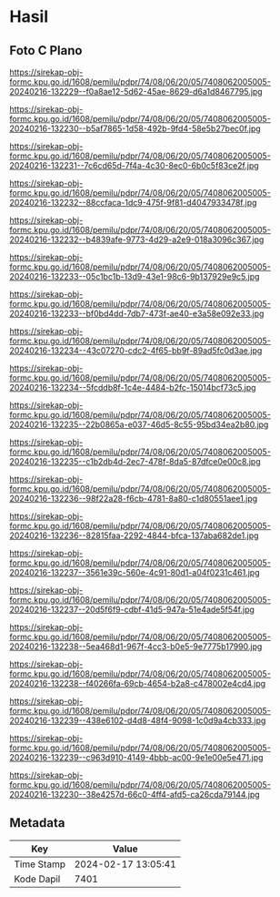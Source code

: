 # Hasil

## Foto C Plano

https://sirekap-obj-formc.kpu.go.id/1608/pemilu/pdpr/74/08/06/20/05/7408062005005-20240216-132229--f0a8ae12-5d62-45ae-8629-d6a1d8467795.jpg

https://sirekap-obj-formc.kpu.go.id/1608/pemilu/pdpr/74/08/06/20/05/7408062005005-20240216-132230--b5af7865-1d58-492b-9fd4-58e5b27bec0f.jpg

https://sirekap-obj-formc.kpu.go.id/1608/pemilu/pdpr/74/08/06/20/05/7408062005005-20240216-132231--7c6cd65d-7f4a-4c30-8ec0-6b0c5f83ce2f.jpg

https://sirekap-obj-formc.kpu.go.id/1608/pemilu/pdpr/74/08/06/20/05/7408062005005-20240216-132232--88ccfaca-1dc9-475f-9f81-d4047933478f.jpg

https://sirekap-obj-formc.kpu.go.id/1608/pemilu/pdpr/74/08/06/20/05/7408062005005-20240216-132232--b4839afe-9773-4d29-a2e9-018a3096c367.jpg

https://sirekap-obj-formc.kpu.go.id/1608/pemilu/pdpr/74/08/06/20/05/7408062005005-20240216-132233--05c1bc1b-13d9-43e1-98c6-9b137929e9c5.jpg

https://sirekap-obj-formc.kpu.go.id/1608/pemilu/pdpr/74/08/06/20/05/7408062005005-20240216-132233--bf0bd4dd-7db7-473f-ae40-e3a58e092e33.jpg

https://sirekap-obj-formc.kpu.go.id/1608/pemilu/pdpr/74/08/06/20/05/7408062005005-20240216-132234--43c07270-cdc2-4f65-bb9f-89ad5fc0d3ae.jpg

https://sirekap-obj-formc.kpu.go.id/1608/pemilu/pdpr/74/08/06/20/05/7408062005005-20240216-132234--5fcddb8f-1c4e-4484-b2fc-15014bcf73c5.jpg

https://sirekap-obj-formc.kpu.go.id/1608/pemilu/pdpr/74/08/06/20/05/7408062005005-20240216-132235--22b0865a-e037-46d5-8c55-95bd34ea2b80.jpg

https://sirekap-obj-formc.kpu.go.id/1608/pemilu/pdpr/74/08/06/20/05/7408062005005-20240216-132235--c1b2db4d-2ec7-478f-8da5-87dfce0e00c8.jpg

https://sirekap-obj-formc.kpu.go.id/1608/pemilu/pdpr/74/08/06/20/05/7408062005005-20240216-132236--98f22a28-f6cb-4781-8a80-c1d80551aee1.jpg

https://sirekap-obj-formc.kpu.go.id/1608/pemilu/pdpr/74/08/06/20/05/7408062005005-20240216-132236--82815faa-2292-4844-bfca-137aba682de1.jpg

https://sirekap-obj-formc.kpu.go.id/1608/pemilu/pdpr/74/08/06/20/05/7408062005005-20240216-132237--3561e39c-560e-4c91-80d1-a04f0231c461.jpg

https://sirekap-obj-formc.kpu.go.id/1608/pemilu/pdpr/74/08/06/20/05/7408062005005-20240216-132237--20d5f6f9-cdbf-41d5-947a-51e4ade5f54f.jpg

https://sirekap-obj-formc.kpu.go.id/1608/pemilu/pdpr/74/08/06/20/05/7408062005005-20240216-132238--5ea468d1-967f-4cc3-b0e5-9e7775b17990.jpg

https://sirekap-obj-formc.kpu.go.id/1608/pemilu/pdpr/74/08/06/20/05/7408062005005-20240216-132238--f40266fa-69cb-4654-b2a8-c478002e4cd4.jpg

https://sirekap-obj-formc.kpu.go.id/1608/pemilu/pdpr/74/08/06/20/05/7408062005005-20240216-132239--438e6102-d4d8-48f4-9098-1c0d9a4cb333.jpg

https://sirekap-obj-formc.kpu.go.id/1608/pemilu/pdpr/74/08/06/20/05/7408062005005-20240216-132239--c963d910-4149-4bbb-ac00-9e1e00e5e471.jpg

https://sirekap-obj-formc.kpu.go.id/1608/pemilu/pdpr/74/08/06/20/05/7408062005005-20240216-132230--38e4257d-66c0-4ff4-afd5-ca26cda79144.jpg


## Metadata

| Key        | Value               |
| ---------- | ------------------- |
| Time Stamp | 2024-02-17 13:05:41 |
| Kode Dapil | 7401                |



